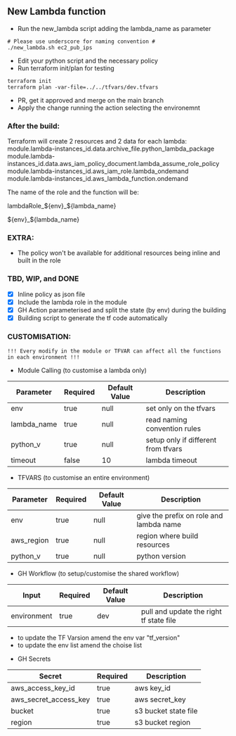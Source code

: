 ## New Lambda function ##

- Run the new_lambda script adding the lambda_name as parameter
```
# Please use underscore for naming convention #
./new_lambda.sh ec2_pub_ips
```
- Edit your python script and the necessary policy
- Run terraform init/plan for testing
```
terraform init
terraform plan -var-file=../../tfvars/dev.tfvars
```
- PR, get it approved and merge on the main branch
- Apply the change running the action selecting the environemnt

### After the build: ###

Terraform will create 2 resources and 2 data for each lambda:
module.lambda-instances_id.data.archive_file.python_lambda_package
module.lambda-instances_id.data.aws_iam_policy_document.lambda_assume_role_policy
module.lambda-instances_id.aws_iam_role.lambda_ondemand
module.lambda-instances_id.aws_lambda_function.ondemand

The name of the role and the function will be:

lambdaRole_${env}_${lambda_name}

${env}_${lambda_name}

### EXTRA: ###
- The policy won't be available for additional resources being inline and built in the role

### TBD, WIP, and DONE ###
- [X] Inline policy as json file 
- [X] Include the lambda role in the module
- [X] GH Action parameterised and split the state (by env) during the building
- [X] Building script to generate the tf code automatically

### CUSTOMISATION: ###
```
!!! Every modify in the module or TFVAR can affect all the functions in each environment !!!
```
- Module Calling (to customise a lambda only)

| Parameter   | Required | Default Value | Description                         |
| ----------- | -------- | ------------- | ----------------------------------- |
| env         | true     | null          | set only on the tfvars              |
| lambda_name | true     | null          | read naming convention rules        |
| python_v    | true     | null          | setup only if different from tfvars |
| timeout     | false    | 10            | lambda timeout                      |

- TFVARS (to customise an entire environment)

| Parameter  | Required | Default Value | Description                             |
| ---------- | -------- | ------------- | --------------------------------------- |
| env        | true     | null          | give the prefix on role and lambda name |
| aws_region | true     | null          | region where build resources            |
| python_v   | true     | null          | python version                          |

- GH Workflow (to setup/customise the shared workflow)

| Input       | Required | Default Value | Description                             |
| ----------- | -------- | ------------- | --------------------------------------- |
| environment | true     | dev           | pull and update the right tf state file |

* to update the TF Varsion amend the env var "tf_version"
* to update the env list amend the choise list

- GH Secrets

| Secret                | Required | Description          |
| --------------------- | -------- | -------------------- |
| aws_access_key_id     | true     | aws key_id           |
| aws_secret_access_key | true     | aws secret_key       |
| bucket                | true     | s3 bucket state file |
| region                | true     | s3 bucket region     |